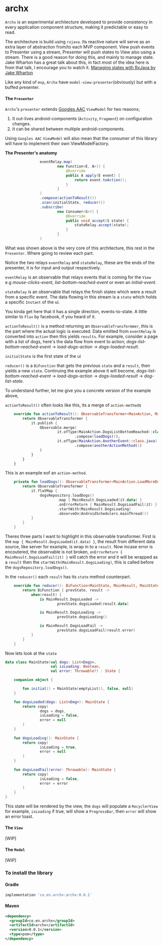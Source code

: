 # archx

`Archx` is an experimental architecture developed to provide consistency in every application component structure, making it predictable or easy to read. 

The architecture is build using `rxjava`. Its reactive nature will serve as an extra layer of abstraction from/to each MVP component. View push events to Presenter using a stream, Presenter will push states to View also using a stream. There is a good reason for doing this, and mainly to manage state. Jake Wharton has a great talk about this, in fact most of the idea here is from that talk, I encourage you to watch it. [Managing states with RxJava by Jake Wharton](https://www.softwaretalks.io/v/1169/managing-state-with-rxjava-by-jake-wharton)

Like any kind of `mvp`, `Archx` have `model-view-presenter`(obviously) but with a buffed presenter.

#### The `Presenter`
`Archx`'s `presenter` extends [Googles AAC](https://github.com/googlesamples/android-architecture-components/tree/master/GithubBrowserSample) `ViewModel` for two reasons;

1. It out-lives android-components (`Activity`, `Fragment`) on configuration changes.
2. It can be shared between multiple android-components.

Using `Googles AAC` `ViewModel` will also mean that the consumer of this library will have to implement their own ViewModelFactory.


**The Presenter's anatomy**
```Java
                eventRelay.map(
                        new Function<E, A>() {
                            @Override
                            public A apply(E event) {
                                return event.toAction();
                            }
                        }
                )
                .compose(actionToResult())
                .scan(initialState, reducer())
                .subscribe(
                        new Consumer<S>() {
                            @Override
                            public void accept(S state) {
                                stateRelay.accept(state);
                            }
                        }
                )
```
What was shown above is the very core of this architecture, this rest in the `Presenter`. Where going to review each part. 

Notice the two relays `eventRelay` and `stateRelay`, these are the ends of the presenter, it is for input and output respectively.

`eventRelay` is an observable that relays events that is coming for the `View` e.g _mouse-clicks-event_, _list-bottom-reached-event_ or even an _initial-event_.

`stateRelay` is an observable that relays the finish states which were a result from a specific event. The data flowing in this stream is a `state` which holds a specific `Instant` of the ui.

You kinda get here that it has a single direction, events-to-state. A little similar to `Flux` by facebook, if you heard of it.

`actionToResult()` is a method returning an `ObservableTransformmer`, this is the part where the actual logic is executed. Data emitted from `eventRelay` is converted into `action` then this yields `results`. For example, consider a page with a list of dogs, here's the data flow from event to action; _dogs-list-bottom-reached-event_ -> _load-dogs-action_ -> _dogs-loaded-result_.

`initialState` is the first state of the ui

`reducer()` is a `BiFunction` that gets the previous `state` and a `result`, then yields a new `state`. Continuing the example above it will become, _dogs-list-bottom-reached-event_ -> _load-dogs-action_ -> _dogs-loaded-result_ -> _dog-list-state_.

To understand further, let me give you a concrete version of the example above,

`actionToResult()` often looks like this, its a merge of `action-method`s
```Kotlin
    override fun actionToResult(): ObservableTransformer<MainAction, MainResult> {
        return ObservableTransformer { 
            it.publish { 
                Observable.merge(
                        it.ofType(MainAction.DogsListBottomReached::class.java)
                                .compose(loadDogs()),
                        it.ofType(MainAction.AnotherEvent::class.java)
                                .compose(anotherActionMethod())
                )
            }
        }
    }
```
This is an example eof an `action-method`. 
```Kotlin
    private fun loadDogs(): ObservableTransformer<MainAction.LoadMoreDogs, MainResult> {
        return ObservableTransformer {
            it.flatMap {
                dogsRepository.loadDogs()
                        .map { MainResult.DogsLoaded(it.data) }
                        .onErrorReturn { MainResult.DogsLoadFail(it) }
                        .startWith(MainResult.DogsLoading)
                        .observeOn(AndroidSchedulers.mainThread())
            }
        }
    }
```
Theres three parts I want to highlight in this observable transformer. First is the `map { MainResult.DogsLoaded(it.data) }`, the result from different data source, like server for example, is wrap in to a `result`. Now incase error is encoutered, the observable is not broken, `onErrorReturn { MainResult.DogsLoadFail(it) }` will catch the error and it will be wrapped as a `result` then the `startWith(MainResult.DogsLoading)`, this is called before the `dogsRepository.loadDogs()`.

In the `reducer()` each `result` has its `state` method counterpart.
```Kotlin
    override fun reducer(): BiFunction<MainState, MainResult, MainState> {
        return BiFunction { prevState, result ->
            when(result) {
                is MainResult.DogsLoaded ->
                        prevState.dogsLoaded(result.data)

                is MainResult.DogsLoading ->
                        prevState.dogsLoading()

                is MainResult.DogsLoadFail ->
                        prevState.dogsLoadFail(result.error)
            }
        }
    }
```

Now lets look at the `state`

```Kotlin
data class MainState(val dogs: List<Dogs>,
                     val isLoading: Boolean,
                     val error: Throwable?) : State {

    companion object {

        fun initial() = MainState(emptyList(), false, null)
    }

    fun dogsLoaded(dogs: List<Dog>): MainState {
        return copy(
                dogs = dogs,
                isLoading = false,
                error = null
        )
    }
    
    fun dogsLoading(): MainState {
        return copy(
                isLoading = true,
                error = null
        )
    }
    
    fun dogsLoadFail(error: Throwable): MainState {
        return copy(
                isLoading = false,
                error = error
        )
    }
}
```

This state will be rendered by the view, the `dogs` will populate a `RecyclerView` for example, `isLoading` if true, will show a `ProgressBar`, then `error` will show an error toast.

#### The `View`
[WIP]

#### The `Model`
[WIP]

### To install the library

#### Gradle
```gradle
implementation 'co.en.archx:archx:0.0.1'
```

#### Maven
```xml
<dependency>
  <groupId>co.en.archx</groupId>
  <artifactId>archx</artifactId>
  <version>0.0.1</version>
  <type>pom</type>
</dependency>
```
